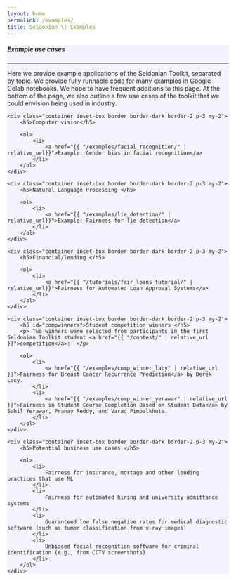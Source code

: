 ```yaml
---
layout: home
permalink: /examples/
title: Seldonian \| Examples
---
```


<!-- Main Container -->
<div class="container p-3 my-4 border" style="background-color: #f3f4fc;">
    <h5 class="mb-3"><b>Example use cases</b></h5>
    <hr class="my-4">
    <p>Here we provide example applications of the Seldonian Toolkit, separated by topic. We provide fully runnable code for many examples in Google Colab notebooks. We hope to have frequent additions to this page. At the bottom of the page, we also outline a few use cases of the toolkit that we could envision being used in industry.   </p>

    <div class="container inset-box border border-dark border-2 p-3 my-2">
        <h5>Computer vision</h5>

        <ol>
            <li>
                <a href="{{ "/examples/facial_recognition/" | relative_url}}">Example: Gender bias in facial recognition</a>
            </li>
        </ol>
    </div>

    <div class="container inset-box border border-dark border-2 p-3 my-2">
        <h5>Natural Language Processing </h5>

        <ol>
            <li>
                <a href="{{ "/examples/lie_detection/" | relative_url}}">Example: Fairness for lie detection</a>
            </li>
        </ol>
    </div>

    <div class="container inset-box border border-dark border-2 p-3 my-2">
        <h5>Financial/lending </h5>

        <ol>
            <li>
                <a href="{{ "/tutorials/fair_loans_tutorial/" | relative_url}}">Fairness for Automated Loan Approval Systems</a>
            </li>
        </ol>
    </div>

    <div class="container inset-box border border-dark border-2 p-3 my-2">
        <h5 id="compwinners">Student competition winners </h5>
        <p> Two winners were selected from participants in the first Seldonian Toolkit student <a href="{{ "/contest/" | relative_url }}">competition</a>:  </p>

        <ol>
            <li>
                <a href="{{ "/examples/comp_winner_lacy" | relative_url }}">Fairness for Breast Cancer Recurrence Prediction</a> by Derek Lacy.
            </li>
            <li>
                <a href="{{ "/examples/comp_winner_yerawar" | relative_url }}">Fairness in Student Course Completion Based on Student Data</a> by Sahil Yerawar, Pranay Reddy, and Varad Pimpalkhute.
            </li>
        </ol>
    </div>

    <div class="container inset-box border border-dark border-2 p-3 my-2">
        <h5>Potential business use cases </h5>

        <ol>
            <li>
                Fairness for insurance, mortage and other lending practices that use ML
            </li>
            <li>
                Fairness for automated hiring and university admittance systems 
            </li>
            <li>
                Guaranteed low false negative rates for medical diagnostic software (such as tumor classification from x-ray images)
            </li>
            <li>
                Unbiased facial recognition software for criminal identification (e.g., from CCTV screenshots)
            </li>
        </ol>
    </div>

</div>